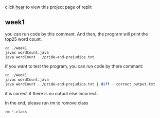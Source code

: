 click [hear](https://replit.com/@zzwwcc12301/analysis-of-programming-language) to view this project page of replit
## week1
you can run code by this commant. And then, the program will print the top25 word count.
```bash
cd ./week1
javac wordCount.java
java wordCount ../pride-and-prejudice.txt
```

if you want to test the program, you can run code by there commant:
```bash
cd ./week1
javac wordCount.java
java wordCount ../pride-and-prejudice.txt | diff - correct_output.txt
```
it is correct if there is no output else incorrect.

In the end, please run *rm* to romove class
```bash
rm *.class
```